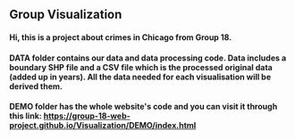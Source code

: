 ## Group Visualization 
#### Hi, this is  a project about crimes in Chicago from Group 18.
#### DATA folder contains our data and data processing code. Data includes a boundary SHP file and a CSV file which is the processed original data (added up in years). All the data needed for each visualisation will be derived them.
#### DEMO folder has the whole website's code and you can visit it through this link: https://group-18-web-project.github.io/Visualization/DEMO/index.html

